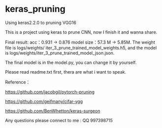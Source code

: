 # keras_pruning
Using keras2.2.0 to pruning VGG16

This is a project using keras to prune CNN, now I finish it and wanna share.

Final result: acc：0.931 -> 0.876    model size：57.3 M -> 5.85M.  The weight file is logs/weights/ iter_3_prune_trained_model_weights.h5, and the model is logs/weights/iter_3_prune_trained_model_json.json.

The final model is in the model.py, you can change it by yourself.

Please read readme.txt first, thera are what i want to speak.

Reference：

https://github.com/jacobgil/pytorch-pruning

https://github.com/geifmany/cifar-vgg

https://github.com/BenWhetton/keras-surgeon

Any questions please connect to me : QQ 997398715
